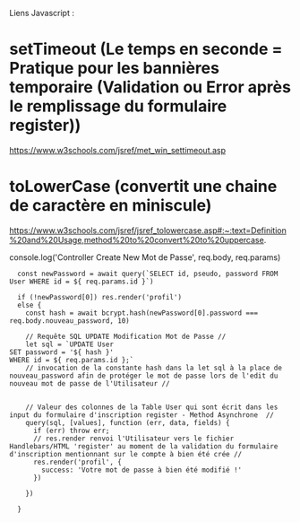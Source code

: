 Liens Javascript :

# setTimeout (Le temps en seconde = Pratique pour les bannières temporaire (Validation ou Error après le remplissage du formulaire register))

https://www.w3schools.com/jsref/met_win_settimeout.asp


# toLowerCase (convertit une chaine de caractère en miniscule)

https://www.w3schools.com/jsref/jsref_tolowercase.asp#:~:text=Definition%20and%20Usage,method%20to%20convert%20to%20uppercase.




   console.log('Controller Create New Mot de Passe', req.body, req.params)

      const newPassword = await query(`SELECT id, pseudo, password FROM User WHERE id = ${ req.params.id }`)

      if (!newPassword[0]) res.render('profil')
      else {
        const hash = await bcrypt.hash(newPassword[0].password === req.body.nouveau_password, 10)

        // Requête SQL UPDATE Modification Mot de Passe //
        let sql = `UPDATE User
    SET password = '${ hash }'
    WHERE id = ${ req.params.id };`
        // invocation de la constante hash dans la let sql à la place de nouveau_password afin de protéger le mot de passe lors de l'edit du nouveau mot de passe de l'Utilisateur //


        // Valeur des colonnes de la Table User qui sont écrit dans les input du formulaire d'inscription register - Method Asynchrone  //
        query(sql, [values], function (err, data, fields) {
          if (err) throw err;
          // res.render renvoi l'Utilisateur vers le fichier Handlebars/HTML 'register' au moment de la validation du formulaire d'inscription mentionnant sur le compte à bien été crée //
          res.render('profil', {
            success: 'Votre mot de passe à bien été modifié !'
          })

        })

      }